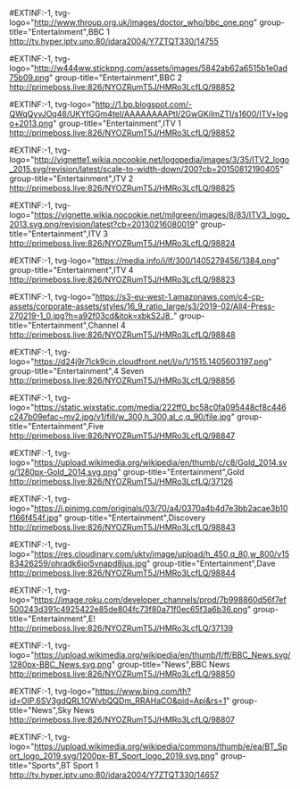 #EXTINF:-1, tvg-logo="http://www.throup.org.uk/images/doctor_who/bbc_one.png" group-title="Entertainment",BBC 1
http://tv.hyper.iptv.uno:80/idara2004/Y7ZTQT330/14755

#EXTINF:-1, tvg-logo="http://w444ww.stickpng.com/assets/images/5842ab62a6515b1e0ad75b09.png" group-title="Entertainment",BBC 2
http://primeboss.live:826/NYOZRumT5J/HMRo3LcfLQ/98852

#EXTINF:-1, tvg-logo="http://1.bp.blogspot.com/-QWqQyvJOq48/UKYfGGm4teI/AAAAAAAAPtI/2GwGKiImZTI/s1600/ITV+logo+2013.png" group-title="Entertainment",ITV 1
http://primeboss.live:826/NYOZRumT5J/HMRo3LcfLQ/98852

#EXTINF:-1, tvg-logo="http://vignette1.wikia.nocookie.net/logopedia/images/3/35/ITV2_logo_2015.svg/revision/latest/scale-to-width-down/200?cb=20150812190405" group-title="Entertainment",ITV 2
http://primeboss.live:826/NYOZRumT5J/HMRo3LcfLQ/98825

#EXTINF:-1, tvg-logo="https://vignette.wikia.nocookie.net/milgreen/images/8/83/ITV3_logo_2013.svg.png/revision/latest?cb=20130216080019" group-title="Entertainment",ITV 3
http://primeboss.live:826/NYOZRumT5J/HMRo3LcfLQ/98824

#EXTINF:-1, tvg-logo="https://media.info/i/lf/300/1405279456/1384.png" group-title="Entertainment",ITV 4
http://primeboss.live:826/NYOZRumT5J/HMRo3LcfLQ/98823

#EXTINF:-1, tvg-logo="https://s3-eu-west-1.amazonaws.com/c4-cp-assets/corporate-assets/styles/16_9_ratio_large/s3/2019-02/All4-Press-270219-1_0.jpg?h=a92f03cd&itok=xbkS2J8_" group-title="Entertainment",Channel 4
http://primeboss.live:826/NYOZRumT5J/HMRo3LcfLQ/98848

#EXTINF:-1, tvg-logo="https://d24j9r7lck9cin.cloudfront.net/l/o/1/1515.1405603197.png" group-title="Entertainment",4 Seven
http://primeboss.live:826/NYOZRumT5J/HMRo3LcfLQ/98856

#EXTINF:-1, tvg-logo="https://static.wixstatic.com/media/222ff0_bc58c0fa095448cf8c446c247b09efac~mv2.jpg/v1/fill/w_300,h_300,al_c,q_90/file.jpg" group-title="Entertainment",Five
http://primeboss.live:826/NYOZRumT5J/HMRo3LcfLQ/98847

#EXTINF:-1, tvg-logo="https://upload.wikimedia.org/wikipedia/en/thumb/c/c8/Gold_2014.svg/1280px-Gold_2014.svg.png" group-title="Entertainment",Gold
http://primeboss.live:826/NYOZRumT5J/HMRo3LcfLQ/37126

#EXTINF:-1, tvg-logo="https://i.pinimg.com/originals/03/70/a4/0370a4b4d7e3bb2acae3b10f166f454f.jpg" group-title="Entertainment",Discovery 
http://primeboss.live:826/NYOZRumT5J/HMRo3LcfLQ/98843

#EXTINF:-1, tvg-logo="https://res.cloudinary.com/uktv/image/upload/h_450,q_80,w_800/v1583426259/ohradk6ioi5vnapd8jus.jpg" group-title="Entertainment",Dave
http://primeboss.live:826/NYOZRumT5J/HMRo3LcfLQ/98844

#EXTINF:-1, tvg-logo="https://image.roku.com/developer_channels/prod/7b998860d56f7ef500243d391c4925422e85de804fc73f80a71f0ec65f3a6b36.png" group-title="Entertainment",E!
http://primeboss.live:826/NYOZRumT5J/HMRo3LcfLQ/37139

#EXTINF:-1, tvg-logo="https://upload.wikimedia.org/wikipedia/en/thumb/f/ff/BBC_News.svg/1280px-BBC_News.svg.png" group-title="News",BBC News
http://primeboss.live:826/NYOZRumT5J/HMRo3LcfLQ/98850

#EXTINF:-1, tvg-logo="https://www.bing.com/th?id=OIP.6SV3gdQRL1OWvbQQDm_RRAHaCO&pid=Api&rs=1" group-title="News",Sky News
http://primeboss.live:826/NYOZRumT5J/HMRo3LcfLQ/98807

#EXTINF:-1, tvg-logo="https://upload.wikimedia.org/wikipedia/commons/thumb/e/ea/BT_Sport_logo_2019.svg/1200px-BT_Sport_logo_2019.svg.png" group-title="Sports",BT Sport 1
http://tv.hyper.iptv.uno:80/idara2004/Y7ZTQT330/14657


